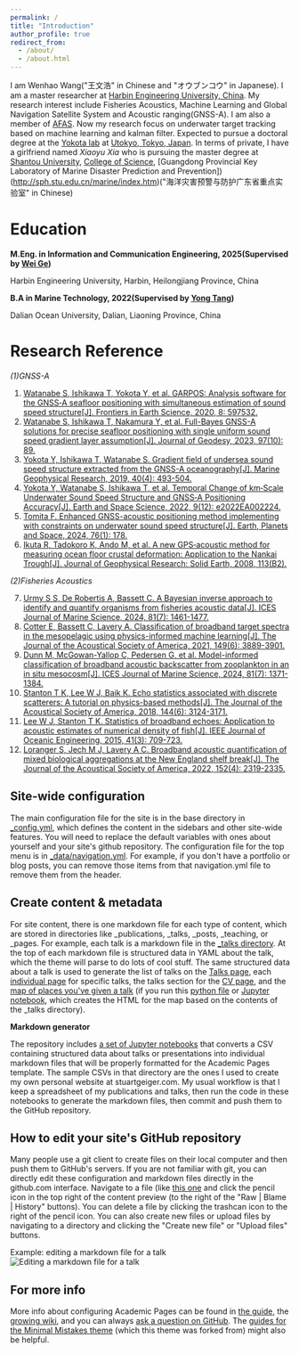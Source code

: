 ```yaml
---
permalink: /
title: "Introduction"
author_profile: true
redirect_from: 
  - /about/
  - /about.html
---
```


I am Wenhao Wang("王文浩" in Chinese and "オウブンコウ" in Japanese). I am a master researcher at [Harbin Engineering University, China](https://english.hrbeu.edu.cn/). My research interest include Fisheries Acoustics, Machine Learning and Global Navigation Satellite System and Acoustic ranging(GNSS-A). I am also a member of [AFAS](https://www.afas-acoustic.org/). Now my research focus on underwater target tracking based on machine learning and kalman filter. Expected to pursue a doctoral degree at the [Yokota lab](https://sgoi.iis.u-tokyo.ac.jp/index_e.html) at [Utokyo, Tokyo, Japan](https://www.u-tokyo.ac.jp/en/). In terms of private, I have a girlfriend named *Xiaoyu Xia* who is pursuing the master degree at [Shantou University](https://www.stu.edu.cn/), [College of Science](https://sci.stu.edu.cn/index.htm), [Guangdong Provincial Key Laboratory of Marine Disaster Prediction and Prevention])(http://sph.stu.edu.cn/marine/index.htm)("海洋灾害预警与防护广东省重点实验室" in Chinese)

Education
======
**M.Eng. in Information and Communication Engineering, 2025(Supervised by [Wei Ge](https://homepage.hrbeu.edu.cn/web/gewei))**

Harbin Engineering University, Harbin, Heilongjiang Province, China

**B.A in Marine Technology, 2022(Supervised by [Yong Tang](https://hyxy.shou.edu.cn/2024/1113/c7720a335682/page.htm))**

Dalian Ocean University, Dalian, Liaoning Province, China

Research Reference 
======

*(1)GNSS-A*

1. [Watanabe S, Ishikawa T, Yokota Y, et al. GARPOS: Analysis software for the GNSS‐A seafloor positioning with simultaneous estimation of sound speed structure[J]. Frontiers in Earth Science, 2020, 8: 597532.](https://www.frontiersin.org/journals/earth-science/articles/10.3389/feart.2020.597532/full)
2. [Watanabe S, Ishikawa T, Nakamura Y, et al. Full-Bayes GNSS-A solutions for precise seafloor positioning with single uniform sound speed gradient layer assumption[J]. Journal of Geodesy, 2023, 97(10): 89.](https://link.springer.com/article/10.1007/s00190-023-01774-6)
3. [Yokota Y, Ishikawa T, Watanabe S. Gradient field of undersea sound speed structure extracted from the GNSS-A oceanography[J]. Marine Geophysical Research, 2019, 40(4): 493-504.](https://link.springer.com/article/10.1007/s11001-018-9362-7)
4. [Yokota Y, Watanabe S, Ishikawa T, et al. Temporal Change of km‐Scale Underwater Sound Speed Structure and GNSS‐A Positioning Accuracy[J]. Earth and Space Science, 2022, 9(12): e2022EA002224.](https://agupubs.onlinelibrary.wiley.com/doi/full/10.1029/2022EA002224)
5. [Tomita F. Enhanced GNSS-acoustic positioning method implementing with constraints on underwater sound speed structure[J]. Earth, Planets and Space, 2024, 76(1): 178.](https://link.springer.com/article/10.1186/s40623-024-02120-6)
6. [Ikuta R, Tadokoro K, Ando M, et al. A new GPS‐acoustic method for measuring ocean floor crustal deformation: Application to the Nankai Trough[J]. Journal of Geophysical Research: Solid Earth, 2008, 113(B2).](https://agupubs.onlinelibrary.wiley.com/doi/full/10.1029/2006JB004875)

*(2)Fisheries Acoustics*

7. [Urmy S S, De Robertis A, Bassett C. A Bayesian inverse approach to identify and quantify organisms from fisheries acoustic data[J]. ICES Journal of Marine Science, 2024, 81(7): 1461-1477.](https://academic.oup.com/icesjms/article/81/7/1461/7220877)
8. [Cotter E, Bassett C, Lavery A. Classification of broadband target spectra in the mesopelagic using physics-informed machine learning[J]. The Journal of the Acoustical Society of America, 2021, 149(6): 3889-3901.](https://pubs.aip.org/asa/jasa/article/149/6/3889/1059295)
9. [Dunn M, McGowan-Yallop C, Pedersen G, et al. Model-informed classification of broadband acoustic backscatter from zooplankton in an in situ mesocosm[J]. ICES Journal of Marine Science, 2024, 81(7): 1371-1384.](https://academic.oup.com/icesjms/article/81/7/1371/7460294)
10. [Stanton T K, Lee W J, Baik K. Echo statistics associated with discrete scatterers: A tutorial on physics-based methods[J]. The Journal of the Acoustical Society of America, 2018, 144(6): 3124-3171.](https://pubs.aip.org/asa/jasa/article/144/6/3124/993369)
11. [Lee W J, Stanton T K. Statistics of broadband echoes: Application to acoustic estimates of numerical density of fish[J]. IEEE Journal of Oceanic Engineering, 2015, 41(3): 709-723.](https://ieeexplore.ieee.org/abstract/document/7342987/)
12. [Loranger S, Jech M J, Lavery A C. Broadband acoustic quantification of mixed biological aggregations at the New England shelf break[J]. The Journal of the Acoustical Society of America, 2022, 152(4): 2319-2335.](https://pubs.aip.org/asa/jasa/article/152/4/2319/2839494)

Site-wide configuration
------
The main configuration file for the site is in the base directory in [_config.yml](https://github.com/academicpages/academicpages.github.io/blob/master/_config.yml), which defines the content in the sidebars and other site-wide features. You will need to replace the default variables with ones about yourself and your site's github repository. The configuration file for the top menu is in [_data/navigation.yml](https://github.com/academicpages/academicpages.github.io/blob/master/_data/navigation.yml). For example, if you don't have a portfolio or blog posts, you can remove those items from that navigation.yml file to remove them from the header. 

Create content & metadata
------
For site content, there is one markdown file for each type of content, which are stored in directories like _publications, _talks, _posts, _teaching, or _pages. For example, each talk is a markdown file in the [_talks directory](https://github.com/academicpages/academicpages.github.io/tree/master/_talks). At the top of each markdown file is structured data in YAML about the talk, which the theme will parse to do lots of cool stuff. The same structured data about a talk is used to generate the list of talks on the [Talks page](https://academicpages.github.io/talks), each [individual page](https://academicpages.github.io/talks/2012-03-01-talk-1) for specific talks, the talks section for the [CV page](https://academicpages.github.io/cv), and the [map of places you've given a talk](https://academicpages.github.io/talkmap.html) (if you run this [python file](https://github.com/academicpages/academicpages.github.io/blob/master/talkmap.py) or [Jupyter notebook](https://github.com/academicpages/academicpages.github.io/blob/master/talkmap.ipynb), which creates the HTML for the map based on the contents of the _talks directory).

**Markdown generator**

The repository includes [a set of Jupyter notebooks](https://github.com/academicpages/academicpages.github.io/tree/master/markdown_generator
) that converts a CSV containing structured data about talks or presentations into individual markdown files that will be properly formatted for the Academic Pages template. The sample CSVs in that directory are the ones I used to create my own personal website at stuartgeiger.com. My usual workflow is that I keep a spreadsheet of my publications and talks, then run the code in these notebooks to generate the markdown files, then commit and push them to the GitHub repository.

How to edit your site's GitHub repository
------
Many people use a git client to create files on their local computer and then push them to GitHub's servers. If you are not familiar with git, you can directly edit these configuration and markdown files directly in the github.com interface. Navigate to a file (like [this one](https://github.com/academicpages/academicpages.github.io/blob/master/_talks/2012-03-01-talk-1.md) and click the pencil icon in the top right of the content preview (to the right of the "Raw | Blame | History" buttons). You can delete a file by clicking the trashcan icon to the right of the pencil icon. You can also create new files or upload files by navigating to a directory and clicking the "Create new file" or "Upload files" buttons. 

Example: editing a markdown file for a talk
![Editing a markdown file for a talk](/images/editing-talk.png)

For more info
------
More info about configuring Academic Pages can be found in [the guide](https://academicpages.github.io/markdown/), the [growing wiki](https://github.com/academicpages/academicpages.github.io/wiki), and you can always [ask a question on GitHub](https://github.com/academicpages/academicpages.github.io/discussions). The [guides for the Minimal Mistakes theme](https://mmistakes.github.io/minimal-mistakes/docs/configuration/) (which this theme was forked from) might also be helpful.
